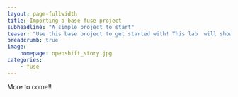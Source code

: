 ```yaml
---
layout: page-fullwidth
title: Importing a base fuse project
subheadline: "A simple project to start"
teaser: "Use this base project to get started with! This lab  will show you all of the salient pieces necessary to use JBoss Fuse in a docker environment, like OpenShift"
breadcrumb: true
image:
    homepage: openshift_story.jpg
categories:
    - fuse
---
```


More to come!!

